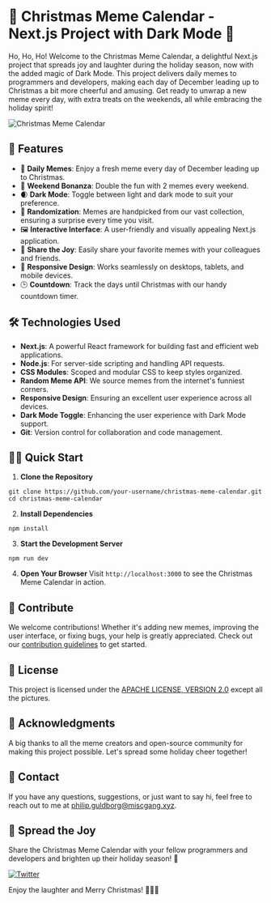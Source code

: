 # 🌟 Christmas Meme Calendar - Next.js Project with Dark Mode 🎄

Ho, Ho, Ho! Welcome to the Christmas Meme Calendar, a delightful Next.js project that spreads joy and laughter during the holiday season, now with the added magic of Dark Mode. This project delivers daily memes to programmers and developers, making each day of December leading up to Christmas a bit more cheerful and amusing. Get ready to unwrap a new meme every day, with extra treats on the weekends, all while embracing the holiday spirit!

![Christmas Meme Calendar](https://cdn.discordapp.com/attachments/364032306199003156/1166358064836919347/Frame_60.png)

## 🚀 Features

- 📅 **Daily Memes**: Enjoy a fresh meme every day of December leading up to Christmas.
- 🌟 **Weekend Bonanza**: Double the fun with 2 memes every weekend.
- 🌒 **Dark Mode**: Toggle between light and dark mode to suit your preference.
- 🎉 **Randomization**: Memes are handpicked from our vast collection, ensuring a surprise every time you visit.
- 🖼️ **Interactive Interface**: A user-friendly and visually appealing Next.js application.
- 🎁 **Share the Joy**: Easily share your favorite memes with your colleagues and friends.
- 📱 **Responsive Design**: Works seamlessly on desktops, tablets, and mobile devices.
- 🕒 **Countdown**: Track the days until Christmas with our handy countdown timer.

## 🛠️ Technologies Used

- **Next.js**: A powerful React framework for building fast and efficient web applications.
- **Node.js**: For server-side scripting and handling API requests.
- **CSS Modules**: Scoped and modular CSS to keep styles organized.
- **Random Meme API**: We source memes from the internet's funniest corners.
- **Responsive Design**: Ensuring an excellent user experience across all devices.
- **Dark Mode Toggle**: Enhancing the user experience with Dark Mode support.
- **Git**: Version control for collaboration and code management.

## 🏃‍♂️ Quick Start

1. **Clone the Repository**

```shell
git clone https://github.com/your-username/christmas-meme-calendar.git
cd christmas-meme-calendar
```

2. **Install Dependencies**

```shell
npm install
```

3. **Start the Development Server**

```shell
npm run dev
```

4. **Open Your Browser**
   Visit `http://localhost:3000` to see the Christmas Meme Calendar in action.

## 🎁 Contribute

We welcome contributions! Whether it's adding new memes, improving the user interface, or fixing bugs, your help is greatly appreciated. Check out our [contribution guidelines](CONTRIBUTING.md) to get started.

## 📃 License

This project is licensed under the [APACHE LICENSE, VERSION 2.0](LICENSE) except all the pictures.

## 🙏 Acknowledgments

A big thanks to all the meme creators and open-source community for making this project possible. Let's spread some holiday cheer together!

## 📮 Contact

If you have any questions, suggestions, or just want to say hi, feel free to reach out to me at [philip.guldborg@miscgang.xyz](mailto:philip.guldborg@miscgang.xyz).

## 🌟 Spread the Joy

Share the Christmas Meme Calendar with your fellow programmers and developers and brighten up their holiday season! 🎉

[![Twitter](https://img.shields.io/twitter/url?url=https%3A%2F%2Fgithub.com%2Fphiko-misc%2Fchristmas-meme-calendar)](https://twitter.com/intent/tweet?text=Check%20out%20the%20Christmas%20Meme%20Calendar%20%F0%9F%8E%84%20-%20A%20Next.js%20project%20that%20delivers%20daily%20memes%20for%20programmers%20and%20developers%20during%20the%20holiday%20season!%20%F0%9F%8E%85%20https%3A%2F%2Fgithub.com%2Fphiko-misc%2Fchristmas-meme-calendar)

Enjoy the laughter and Merry Christmas! 🎄🎁🌙

